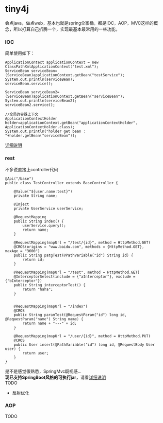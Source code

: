 # tiny4j
会点java，做点web，基本也就是spring全家桶，都是IOC，AOP，MVC这样的概念，所以打算自己折腾一个，实现最基本最常用的一些功能。
### IOC
简单使用如下：

```
ApplicationContext applicationContext = new ClassPathXmlApplicationContext("test.xml");
ServiceBean serviceBean=(ServiceBean)applicationContext.getBean("testService");
System.out.println(serviceBean);
serviceBean.service();

ServiceBean serviceBean2=(ServiceBean)applicationContext.getBean("serviceBean");
System.out.println(serviceBean2);
serviceBean2.service();

//全局的容器上下文
ApplicationContextHolder holder=applicationContext.getBean("applicationContextHolder", ApplicationContextHolder.class);
System.out.println("holder get bean : "+holder.getBean("serviceBean"));
```
[详细说明](https://github.com/twogoods/tiny4j/tree/master/core)
### rest
不多说直接上controller代码

```
@Api("/base")
public class TestController extends BaseController {

    @Value("${user.name:test}")
    private String name;

    @Inject
    private UserService userService;

    @RequestMapping
    public String index() {
        userService.query();
        return name;
    }

    @RequestMapping(mapUrl = "/test/{id}", method = HttpMethod.GET)
    @CROS(origins = "www.baidu.com", methods = {HttpMethod.GET}, maxAge = "3600")
    public String patgTest(@PathVariable("id") String id) {
        return id;
    }

    @RequestMapping(mapUrl = "/test", method = HttpMethod.GET)
    @InterceptorSelect(include = {"aInterceptor"}, exclude = {"bInterceptor"})
    public String interceptorTest() {
        return "haha";
    }


    @RequestMapping(mapUrl = "/index")
    @CROS
    public String paramTest(@RequestParam("id") long id, @RequestParam("name") String name) {
        return name + "---" + id;
    }

    @RequestMapping(mapUrl = "/user/{id}", method = HttpMethod.PUT)
    @CROS
    public User insert(@PathVariable("id") long id, @RequestBody User user) {
        return user;
    }
}
```
是不是感觉很熟悉，SpringMvc既视感...  
**现已支持SpringBoot风格的可执行jar**，请看[详细说明](https://github.com/twogoods/tiny4j/tree/master/rest)  
TODO

* 反射优化

### AOP
TODO
